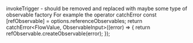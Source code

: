 invokeTrigger - should be removed and replaced with maybe some type of observable factory
For example the operator catchError
const [refObservable] = options.referenceObservables;
return catchError<FlowValue, ObservableInput<FlowValue>>((error) => {
    return refObservable.createObservable(error);
});
